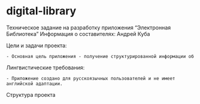 # digital-library
Техническое задание на разработку приложения “Электронная Библиотека”
Информация о составителях:
Андрей Куба

Цели и задачи проекта:


	- Основная цель приложения - получение структурированной информации об
    
Лингвистические требования:


    - Приложение создано для русскоязычных пользователей и не имеет английской адаптации.

Структура проекта 
